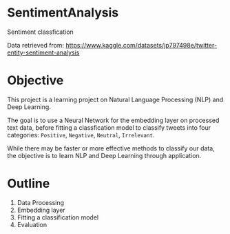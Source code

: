 # SentimentAnalysis
Sentiment classfication

Data retrieved from: https://www.kaggle.com/datasets/jp797498e/twitter-entity-sentiment-analysis

# Objective

This project is a learning project on Natural Language Processing (NLP) and Deep Learning. 

The goal is to use a Neural Network for the embedding layer on processed text data, before fitting a classfication model to classify tweets into four categories: `Positive`, `Negative`, `Neutral`, `Irrelevant`.

While there may be faster or more effective methods to classify our data, the objective is to learn NLP and Deep Learning through application. 

# Outline
1. Data Processing
2. Embedding layer
3. Fitting a classification model
4. Evaluation